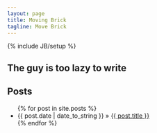 ```yaml
---
layout: page
title: Moving Brick
tagline: Move Brick
---
```

{% include JB/setup %}

 
## The guy is too lazy to write

## Posts
<ul class="posts">
  {% for post in site.posts %}
    <li><span>{{ post.date | date_to_string }}</span> &raquo; <a href="{{ BASE_PATH }}{{ post.url }}">{{ post.title }}</a></li>
  {% endfor %}
</ul>


